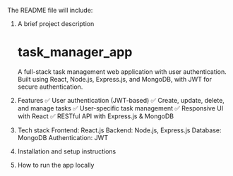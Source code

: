 


The README file will include:

1. A brief project description
    # task_manager_app
    A full-stack task management web application with user authentication. Built using React, Node.js, Express.js, and MongoDB, with JWT for secure authentication.
2. Features
    ✅ User authentication (JWT-based)
    ✅ Create, update, delete, and manage tasks
    ✅ User-specific task management
    ✅ Responsive UI with React
    ✅ RESTful API with Express.js & MongoDB
3. Tech stack
    Frontend: React.js
    Backend: Node.js, Express.js
    Database: MongoDB
    Authentication: JWT
    
4. Installation and setup instructions

5. How to run the app locally